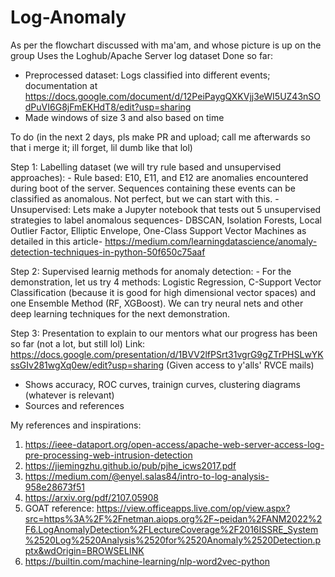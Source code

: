 # Log-Anomaly
As per the flowchart discussed with ma'am, and whose picture is up on the group
Uses the Loghub/Apache Server log dataset
Done so far:
 - Preprocessed dataset: Logs classified into different events; documentation at https://docs.google.com/document/d/12PeiPaygQXKVjj3eWI5UZ43nSOdPuVI6G8jFmEKHdT8/edit?usp=sharing
 - Made windows of size 3 and also based on time

To do (in the next 2 days, pls make PR and upload; call me afterwards so that i merge it; ill forget, lil dumb like that lol)

Step 1:  Labelling dataset (we will try rule based and unsupervised approaches):
    - Rule based:  E10, E11, and E12 are anomalies encountered during boot of the server. Sequences containing these events can be classified as anomalous. Not perfect, but we can start with this.
    - Unsupervised: Lets make a Jupyter notebook that tests out  5 unsupervised strategies to label anomalous sequences- DBSCAN, Isolation Forests, Local Outlier Factor, Elliptic Envelope, One-Class         Support Vector Machines as detailed in this article- https://medium.com/learningdatascience/anomaly-detection-techniques-in-python-50f650c75aaf

Step 2: Supervised learnig methods for anomaly detection:
    - For the demonstration, let us try 4 methods: Logistic Regression, C-Support Vector Classification (because it is good for high dimensional vector spaces) and one Ensemble Method (RF, XGBoost). We can try neural nets and other deep learning techniques for the next demonstration.

Step 3: Presentation to explain to our mentors what our progress has been so far (not a lot, but still lol)
    Link: https://docs.google.com/presentation/d/1BVV2lfPSrt31vgrG9gZTrPHSLwYKssGIv281wgXq0ew/edit?usp=sharing (Given access to y'alls' RVCE mails)
  - Shows accuracy, ROC curves, trainign curves, clustering diagrams (whatever is relevant)
  - Sources and references


My references and inspirations:
1. https://ieee-dataport.org/open-access/apache-web-server-access-log-pre-processing-web-intrusion-detection
2. https://jiemingzhu.github.io/pub/pjhe_icws2017.pdf
3. https://medium.com/@enyel.salas84/intro-to-log-analysis-958e28673f51
4. https://arxiv.org/pdf/2107.05908
5. GOAT reference: https://view.officeapps.live.com/op/view.aspx?src=https%3A%2F%2Fnetman.aiops.org%2F~peidan%2FANM2022%2F6.LogAnomalyDetection%2FLectureCoverage%2F2016ISSRE_System%2520Log%2520Analysis%2520for%2520Anomaly%2520Detection.pptx&wdOrigin=BROWSELINK
6. https://builtin.com/machine-learning/nlp-word2vec-python


